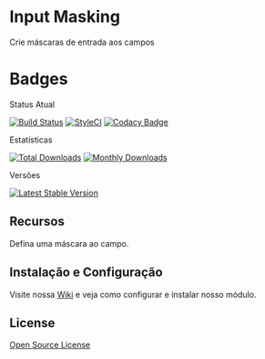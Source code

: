 # Input Masking

Crie máscaras de entrada aos campos

# Badges

Status Atual

[![Build Status](https://app.travis-ci.com/elisei/input-masking.svg?branch=Magento%402.4)](https://app.travis-ci.com/elisei/input-masking)
[![StyleCI](https://github.styleci.io/repos/432330655/shield?branch=Magento@2.4)](https://github.styleci.io/repos/432330655?branch=Magento@2.4)
[![Codacy Badge](https://app.codacy.com/project/badge/Grade/939d6dc3ac134fb384b67075bda95022)](https://www.codacy.com/gh/elisei/input-masking/dashboard?utm_source=github.com&amp;utm_medium=referral&amp;utm_content=elisei/input-masking&amp;utm_campaign=Badge_Grade)

Estatísticas

[![Total Downloads](https://poser.pugx.org/o2ti/input-masking/downloads)](https://packagist.org/packages/o2ti/input-masking)
[![Monthly Downloads](https://poser.pugx.org/o2ti/input-masking/d/monthly)](https://packagist.org/packages/o2ti/input-masking)

Versões

[![Latest Stable Version](https://poser.pugx.org/o2ti/input-masking/v/stable)](https://packagist.org/packages/o2ti/input-masking)

## Recursos

Defina uma máscara ao campo.

## Instalação e Configuração

Visite nossa [Wiki](wiki) e veja como configurar e instalar nosso módulo.

## License

[Open Source License](LICENSE.txt)
